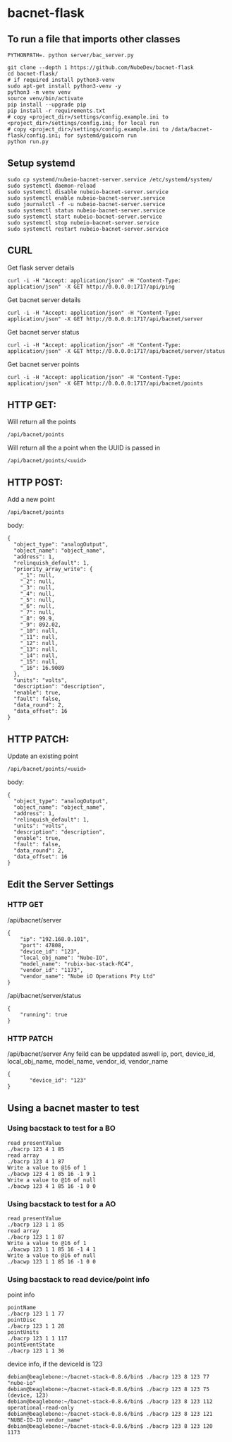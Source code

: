 # bacnet-flask


## To run a file that imports other classes
```
PYTHONPATH=. python server/bac_server.py
```

```
git clone --depth 1 https://github.com/NubeDev/bacnet-flask
cd bacnet-flask/
# if required install python3-venv
sudo apt-get install python3-venv -y
python3 -m venv venv
source venv/bin/activate
pip install --upgrade pip
pip install -r requirements.txt
# copy <project_dir>/settings/config.example.ini to <project_dir>/settings/config.ini; for local run
# copy <project_dir>/settings/config.example.ini to /data/bacnet-flask/config.ini; for systemd/guicorn run
python run.py
```

## Setup systemd

```
sudo cp systemd/nubeio-bacnet-server.service /etc/systemd/system/
sudo systemctl daemon-reload
sudo systemctl disable nubeio-bacnet-server.service
sudo systemctl enable nubeio-bacnet-server.service
sudo journalctl -f -u nubeio-bacnet-server.service
sudo systemctl status nubeio-bacnet-server.service
sudo systemctl start nubeio-bacnet-server.service
sudo systemctl stop nubeio-bacnet-server.service
sudo systemctl restart nubeio-bacnet-server.service
```


## CURL

Get flask server details
```
curl -i -H "Accept: application/json" -H "Content-Type: application/json" -X GET http://0.0.0.0:1717/api/ping
```

Get bacnet server details
```
curl -i -H "Accept: application/json" -H "Content-Type: application/json" -X GET http://0.0.0.0:1717/api/bacnet/server
```
Get bacnet server status
```
curl -i -H "Accept: application/json" -H "Content-Type: application/json" -X GET http://0.0.0.0:1717/api/bacnet/server/status
```

Get bacnet server points
```
curl -i -H "Accept: application/json" -H "Content-Type: application/json" -X GET http://0.0.0.0:1717/api/bacnet/points
```





## HTTP GET:
Will return all the points
```
/api/bacnet/points
```

Will return all the a point when the UUID is passed in
```
/api/bacnet/points/<uuid>
```


## HTTP POST:
Add a new point
```
/api/bacnet/points
```
body:
```
{
  "object_type": "analogOutput",
  "object_name": "object_name",
  "address": 1,
  "relinquish_default": 1,
  "priority_array_write": {
    "_1": null,
    "_2": null,
    "_3": null,
    "_4": null,
    "_5": null,
    "_6": null,
    "_7": null,
    "_8": 99.9,
    "_9": 892.02,
    "_10": null,
    "_11": null,
    "_12": null,
    "_13": null,
    "_14": null,
    "_15": null,
    "_16": 16.9089
  },
  "units": "volts",
  "description": "description",
  "enable": true,
  "fault": false,
  "data_round": 2,
  "data_offset": 16
}
```



## HTTP PATCH:
Update an existing point
```
/api/bacnet/points/<uuid>
```

body:
```
{
  "object_type": "analogOutput",
  "object_name": "object_name",
  "address": 1,
  "relinquish_default": 1,
  "units": "volts",
  "description": "description",
  "enable": true,
  "fault": false,
  "data_round": 2,
  "data_offset": 16
}
```



## Edit the Server Settings


### HTTP GET

/api/bacnet/server
```
{
    "ip": "192.168.0.101",
    "port": 47808,
    "device_id": "123",
    "local_obj_name": "Nube-IO",
    "model_name": "rubix-bac-stack-RC4",
    "vendor_id": "1173",
    "vendor_name": "Nube iO Operations Pty Ltd"
}
```


/api/bacnet/server/status
```
{
    "running": true
}
```

### HTTP PATCH

/api/bacnet/server
Any feild can be uppdated aswell
ip, port, device_id, local_obj_name, model_name, vendor_id, vendor_name

```
{
       "device_id": "123"
}
```


## Using a bacnet master to test

### Using bacstack to test for a BO
```
read presentValue
./bacrp 123 4 1 85
read array
./bacrp 123 4 1 87
Write a value to @16 of 1
./bacwp 123 4 1 85 16 -1 9 1
Write a value to @16 of null
./bacwp 123 4 1 85 16 -1 0 0
```


### Using bacstack to test for a AO
```
read presentValue
./bacrp 123 1 1 85
read array
./bacrp 123 1 1 87
Write a value to @16 of 1
./bacwp 123 1 1 85 16 -1 4 1
Write a value to @16 of null
./bacwp 123 1 1 85 16 -1 0 0
```


### Using bacstack to read device/point info

point info
```
pointName
./bacrp 123 1 1 77
pointDisc
./bacrp 123 1 1 28
pointUnits
./bacrp 123 1 1 117
pointEventState
./bacrp 123 1 1 36
```

device info, if the deviceId is 123
```
debian@beaglebone:~/bacnet-stack-0.8.6/bin$ ./bacrp 123 8 123 77
"nube-io"
debian@beaglebone:~/bacnet-stack-0.8.6/bin$ ./bacrp 123 8 123 75
(device, 123)
debian@beaglebone:~/bacnet-stack-0.8.6/bin$ ./bacrp 123 8 123 112
operational-read-only
debian@beaglebone:~/bacnet-stack-0.8.6/bin$ ./bacrp 123 8 123 121
"NUBE-IO-IO vendor_name"
debian@beaglebone:~/bacnet-stack-0.8.6/bin$ ./bacrp 123 8 123 120
1173
```
